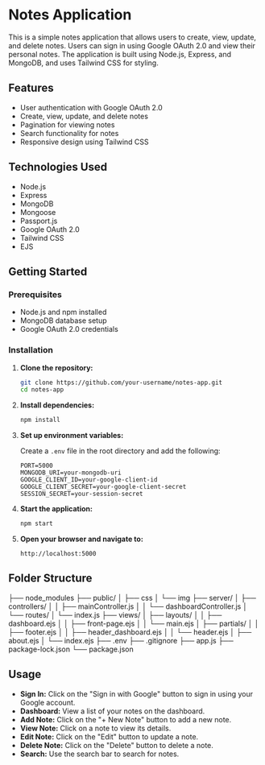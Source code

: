 # Notes Application

This is a simple notes application that allows users to create, view, update, and delete notes. Users can sign in using Google OAuth 2.0 and view their personal notes. The application is built using Node.js, Express, and MongoDB, and uses Tailwind CSS for styling.

## Features

- User authentication with Google OAuth 2.0
- Create, view, update, and delete notes
- Pagination for viewing notes
- Search functionality for notes
- Responsive design using Tailwind CSS

## Technologies Used

- Node.js
- Express
- MongoDB
- Mongoose
- Passport.js
- Google OAuth 2.0
- Tailwind CSS
- EJS

## Getting Started

### Prerequisites

- Node.js and npm installed
- MongoDB database setup
- Google OAuth 2.0 credentials

### Installation

1. **Clone the repository:**

    ```bash
    git clone https://github.com/your-username/notes-app.git
    cd notes-app
    ```

2. **Install dependencies:**

    ```bash
    npm install
    ```

3. **Set up environment variables:**

    Create a `.env` file in the root directory and add the following:

    ```env
    PORT=5000
    MONGODB_URI=your-mongodb-uri
    GOOGLE_CLIENT_ID=your-google-client-id
    GOOGLE_CLIENT_SECRET=your-google-client-secret
    SESSION_SECRET=your-session-secret
    ```

4. **Start the application:**

    ```bash
    npm start
    ```

5. **Open your browser and navigate to:**

    ```
    http://localhost:5000
    ```

## Folder Structure

├── node_modules
├── public/
│ ├── css
│ └── img
├── server/
│ ├── controllers/
│ │ ├── mainController.js
│ │ └── dashboardController.js
│ └── routes/
│ └── index.js
├── views/
│ ├── layouts/
│ │ ├── dashboard.ejs
│ │ ├── front-page.ejs
│ │ └── main.ejs
│ ├── partials/
│ │ ├── footer.ejs
│ │ ├── header_dashboard.ejs
│ │ └── header.ejs
│ ├── about.ejs
│ └── index.ejs
├── .env
├── .gitignore
├── app.js
├── package-lock.json
└── package.json

## Usage

- **Sign In:** Click on the "Sign in with Google" button to sign in using your Google account.
- **Dashboard:** View a list of your notes on the dashboard.
- **Add Note:** Click on the "+ New Note" button to add a new note.
- **View Note:** Click on a note to view its details.
- **Edit Note:** Click on the "Edit" button to update a note.
- **Delete Note:** Click on the "Delete" button to delete a note.
- **Search:** Use the search bar to search for notes.
